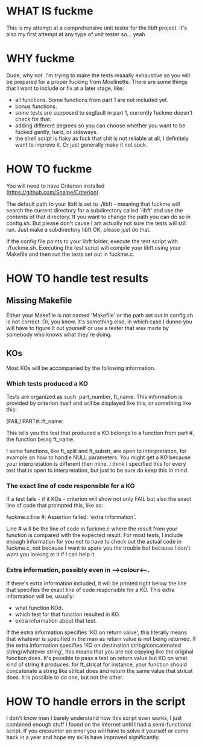 # WHAT IS fuckme
This is my attempt at a comprehensive unit tester for the libft project.
It's also my first attempt at any type of unit tester so... yeah

# WHY fuckme
Dude, why not. I'm trying to make the tests reaaally exhaustive so you will be prepared for a proper fucking from Moulinette. There are some things that I want to include or fix at a later stage, like:

- all functions. Some functions from part 1 are not included yet.
- bonus functions.
- some tests are supposed to segfault in part 1, currently fuckme doesn't check for that.
- adding different degrees so you can choose whether you want to be fucked gently, hard, or sideways.
- the shell script is flaky as fuck that shit is not reliable at all, I definitely want to improve it. Or just generally make it not suck.

# HOW TO fuckme
You will need to have Criterion installed (https://github.com/Snaipe/Criterion).

The default path to your libft is set to ./libft - meaning that fuckme will search the current directory for a subdirectory called 'libft' and use the contents of that directory. If you want to change the path you can do so in config.sh. But please don't cause I am actually not sure the tests will still run. Just make a subdirectory libft OK, please just do that.

If the config file points to your libft folder, execute the test script with ./fuckme.sh.
Executing the test script will compile your libft using your Makefile and then run the tests set out in fuckme.c. 

# HOW TO handle test results
## Missing Makefile
Either your Makefile is not named 'Makefile' or the path set out in config.sh is not correct. Or, you know, it's something else, in which case I dunno you will have to figure it out yourself or use a tester that was made by somebody who knows what they're doing.

## KOs
Most KOs will be accompanied by the following information. 

### Which tests produced a KO
Tests are organized as such: part_number, ft_name. This information is provided by criterion itself and will be displayed like this, or something like this:

[FAIL]	PART#::ft_name:

This tells you the test that produced a KO belongs to a function from part #, the function being ft_name.

! some functions, like ft_split and ft_substr, are open to interpretation, for example on how to handle NULL parameters. You might get a KO because your interpretation is different then mine. I think I specified this for every test that is open to interpretation, but just to be sure do keep this in mind.

### The exact line of code responsible for a KO
If a test fails - if it KOs - criterion will show not only FAIL but also the exact line of code that prompted this, like so:

fuckme.c:line #: Assertion failed: 'extra information'.

Line # will be the line of code in fuckme.c where the result from your function is compared with the expected result. For most tests, I include enough information for you not to have to check out the actual code in fuckme.c, not because I want to spare you the trouble but because I don't want you looking at it if I can help it.

### Extra information, possibly even in -->colour<--.
If there's extra information included, it will be printed right below the line that specifies the exact line of code responsible for a KO. This extra information will be, usually:
- what function KOd.
- which test for that function resulted in KO.
- extra information about that test.

If the extra information specifies 'KO on return value', this literally means that whatever is specified in the man as return value is not being returned. If the extra information specifies 'KO on destination string/concatenated string/whatever string', this means that you are not copying like the original function does. It's possible to pass a test on return value but KO on what kind of string it produces: for ft_strlcat for instance, your function should concatenate a string like strlcat does ánd return the same value that strlcat does. It is possible to do one, but not the other. 

# HOW TO handle errors in the script
I don't know man I barely understand how this script even works, I just combined enough stuff I found on the internet until I had a semi-functional script. If you encounter an error you will have to solve it yourself or come back in a year and hope my skills have improved significantly.
